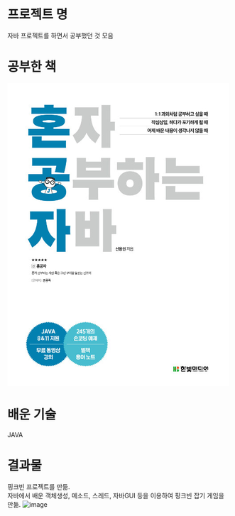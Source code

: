 # 프로젝트 명
자바 프로젝트를 하면서 공부했던 것 모음
# 공부한 책
![혼공자책](./images/혼공자.jpg)
# 배운 기술
JAVA

# 결과물
핑크빈 프로젝트를 만듦.</br>
자바에서 배운 객체생성, 메소드, 스레드, 자바GUI 등을 이용하여 핑크빈 잡기 게임을 만듦.
![image](https://github.com/kihoo-ni/Java-for-practice/assets/140569678/4d364838-dd4d-4a66-a991-120bc5ad71dc)
